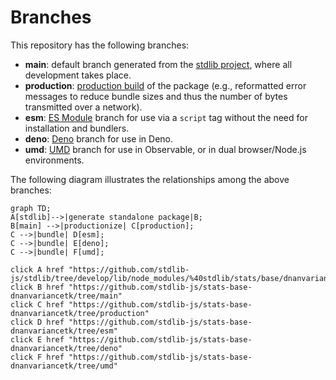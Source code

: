 <!--

@license Apache-2.0

Copyright (c) 2022 The Stdlib Authors.

Licensed under the Apache License, Version 2.0 (the "License");
you may not use this file except in compliance with the License.
You may obtain a copy of the License at

    http://www.apache.org/licenses/LICENSE-2.0

Unless required by applicable law or agreed to in writing, software
distributed under the License is distributed on an "AS IS" BASIS,
WITHOUT WARRANTIES OR CONDITIONS OF ANY KIND, either express or implied.
See the License for the specific language governing permissions and
limitations under the License.

-->

# Branches

This repository has the following branches:

-   **main**: default branch generated from the [stdlib project][stdlib-url], where all development takes place.
-   **production**: [production build][production-url] of the package (e.g., reformatted error messages to reduce bundle sizes and thus the number of bytes transmitted over a network).
-   **esm**: [ES Module][esm-url] branch for use via a `script` tag without the need for installation and bundlers.
-   **deno**: [Deno][deno-url] branch for use in Deno.
-   **umd**: [UMD][umd-url] branch for use in Observable, or in dual browser/Node.js environments.

The following diagram illustrates the relationships among the above branches:

```mermaid
graph TD;
A[stdlib]-->|generate standalone package|B;
B[main] -->|productionize| C[production];
C -->|bundle| D[esm];
C -->|bundle| E[deno];
C -->|bundle| F[umd];

click A href "https://github.com/stdlib-js/stdlib/tree/develop/lib/node_modules/%40stdlib/stats/base/dnanvariancetk"
click B href "https://github.com/stdlib-js/stats-base-dnanvariancetk/tree/main"
click C href "https://github.com/stdlib-js/stats-base-dnanvariancetk/tree/production"
click D href "https://github.com/stdlib-js/stats-base-dnanvariancetk/tree/esm"
click E href "https://github.com/stdlib-js/stats-base-dnanvariancetk/tree/deno"
click F href "https://github.com/stdlib-js/stats-base-dnanvariancetk/tree/umd"
```

[stdlib-url]: https://github.com/stdlib-js/stdlib/tree/develop/lib/node_modules/%40stdlib/stats/base/dnanvariancetk
[production-url]: https://github.com/stdlib-js/stats-base-dnanvariancetk/tree/production
[deno-url]: https://github.com/stdlib-js/stats-base-dnanvariancetk/tree/deno
[umd-url]: https://github.com/stdlib-js/stats-base-dnanvariancetk/tree/umd
[esm-url]: https://github.com/stdlib-js/stats-base-dnanvariancetk/tree/esm